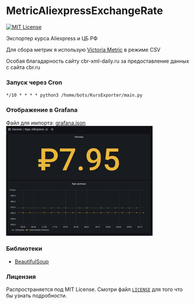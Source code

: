 # MetricAliexpressExchangeRate

[![MIT License](https://img.shields.io/github/license/serega404/EasyESPRealy)](https://github.com/serega404/MetricAliexpressExchangeRate)

Экспортер курса Aliexpress и ЦБ РФ

Для сбора метрик я использую [Victoria Metric](https://github.com/VictoriaMetrics/VictoriaMetrics) в режиме CSV

Особая благадарность сайту cbr-xml-daily.ru за предоставление данных с сайта cbr.ru

### Запуск через Cron

``` Cron
*/10 * * * * python3 /home/bots/KursExporter/main.py
```

### Отображение в Grafana

Файл для импорта: [grafana.json](./grafana.json)
<img src="./grafana.png" width="400" height="300" />

### Библиотеки

* [BeautifulSoup](https://www.crummy.com/software/BeautifulSoup/)

### Лицензия

Распространяется под MIT License. Смотри файл [`LICENSE`](./LICENSE) для того что бы узнать подробности.
